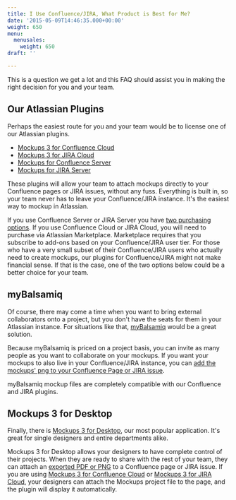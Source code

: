 ```yaml
---
title: I Use Confluence/JIRA, What Product is Best for Me?
date: '2015-05-09T14:46:35.000+00:00'
weight: 650
menu:
  menusales:
    weight: 650
draft: ''

---
```


This is a question we get a lot and this FAQ should assist you in making the right decision for you and your team.

## Our Atlassian Plugins

Perhaps the easiest route for you and your team would be to license one of our Atlassian plugins.

* [Mockups 3 for Confluence Cloud](https://marketplace.atlassian.com/plugins/com.balsamiq.mockups.confluence/cloud/overview)
* [Mockups 3 for JIRA Cloud](https://marketplace.atlassian.com/plugins/com.balsamiq.mockups.jira/cloud/overview)
* [Mockups for Confluence Server](https://marketplace.atlassian.com/plugins/com.balsamiq.confluence.plugins.mockups)
* [Mockups for JIRA Server](https://marketplace.atlassian.com/plugins/com.balsamiq.jira.plugins.mockups)

These plugins will allow your team to attach mockups directly to your Confluence pages or JIRA issues, without any fuss. Everything is built in, so your team never has to leave your Confluence/JIRA instance. It's the easiest way to mockup in Atlassian.

If you use Confluence Server or JIRA Server you have [two purchasing options](https://support.balsamiq.com/sales/marketplace/#what-are-the-pros-and-cons-of-buying-my-server-plugin-license-from-balsamiq).  If you use Confluence Cloud or JIRA Cloud, you will need to purchase via Atlassian Marketplace. Marketplace requires that you subscribe to add-ons based on your Confluence/JIRA user tier.  For those who have a very small subset of their Confluence/JIRA users who actually need to create mockups, our plugins for Confluence/JIRA might not make financial sense.  If that is the case, one of the two options below could be a better choice for your team.

## myBalsamiq

Of course, there may come a time when you want to bring external collaborators onto a project, but you don't have the seats for them in your Atlassian instance. For situations like that, [myBalsamiq](https://balsamiq.com/products/mockups/mybalsamiq/) would be a great solution.

Because myBalsamiq is priced on a project basis, you can invite as many people as you want to collaborate on your mockups. If you want your mockups to also live in your Confluence/JIRA instance, you can [add the mockups' png to your Confluence Page or JIRA issue](https://support.balsamiq.com/mybalsamiq/mybandatlassian/).

myBalsamiq mockup files are completely compatible with our Confluence and JIRA plugins.

## Mockups 3 for Desktop

Finally, there is [Mockups 3 for Desktop](https://balsamiq.com/products/mockups/), our most popular application. It's great for single designers and entire departments alike.

Mockups 3 for Desktop allows your designers to have complete control of their projects. When they are ready to share with the rest of your team, they can attach an [exported PDF or PNG](https://docs.balsamiq.com/desktop/exporting/) to a Confluence page or JIRA issue. If you are using [Mockups 3 for Confluence Cloud](https://marketplace.atlassian.com/plugins/com.balsamiq.mockups.confluence/cloud/overview) or [Mockups 3 for JIRA Cloud](https://marketplace.atlassian.com/plugins/com.balsamiq.mockups.jira/cloud/overview), your designers can attach the Mockups project file to the page, and the plugin will display it automatically.
